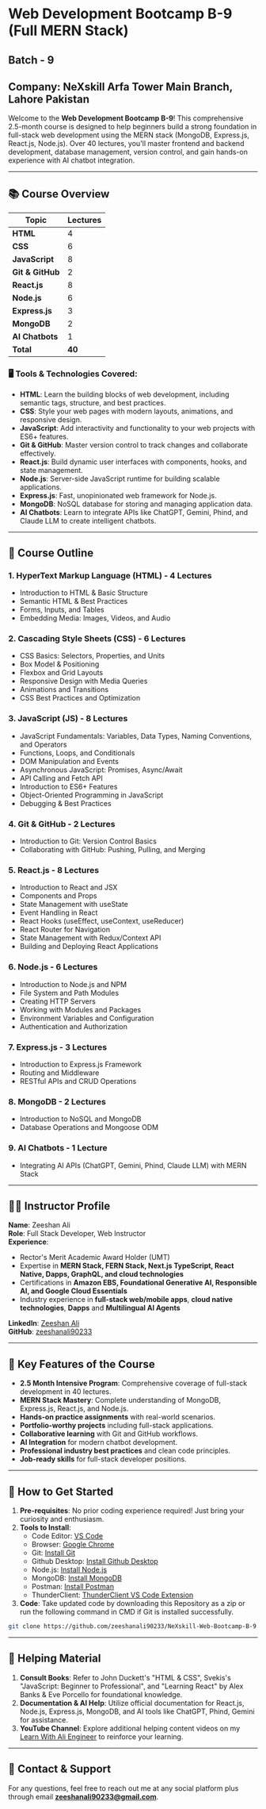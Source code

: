 # Web Development Bootcamp B-9 (Full MERN Stack)

## Batch - 9

## Company: NeXskill Arfa Tower Main Branch, Lahore Pakistan

Welcome to the **Web Development Bootcamp B-9**! This comprehensive 2.5-month course is designed to help beginners build a strong foundation in full-stack web development using the MERN stack (MongoDB, Express.js, React.js, Node.js). Over 40 lectures, you'll master frontend and backend development, database management, version control, and gain hands-on experience with AI chatbot integration.

---

## 📚 Course Overview

| Topic                | Lectures |
| -------------------- | -------- |
| **HTML**             | 4        |
| **CSS**              | 6        |
| **JavaScript**       | 8        |
| **Git & GitHub**     | 2        |
| **React.js**         | 8        |
| **Node.js**          | 6        |
| **Express.js**       | 3        |
| **MongoDB**          | 2        |
| **AI Chatbots**      | 1        |
| **Total**            | **40**   |

### 🖥️ Tools & Technologies Covered:

- **HTML**: Learn the building blocks of web development, including semantic tags, structure, and best practices.
- **CSS**: Style your web pages with modern layouts, animations, and responsive design.
- **JavaScript**: Add interactivity and functionality to your web projects with ES6+ features.
- **Git & GitHub**: Master version control to track changes and collaborate effectively.
- **React.js**: Build dynamic user interfaces with components, hooks, and state management.
- **Node.js**: Server-side JavaScript runtime for building scalable applications.
- **Express.js**: Fast, unopinionated web framework for Node.js.
- **MongoDB**: NoSQL database for storing and managing application data.
- **AI Chatbots**: Learn to integrate APIs like ChatGPT, Gemini, Phind, and Claude LLM to create intelligent chatbots.

---

## 📆 Course Outline

### **1. HyperText Markup Language (HTML) - 4 Lectures**

- Introduction to HTML & Basic Structure
- Semantic HTML & Best Practices
- Forms, Inputs, and Tables
- Embedding Media: Images, Videos, and Audio

### **2. Cascading Style Sheets (CSS) - 6 Lectures**

- CSS Basics: Selectors, Properties, and Units
- Box Model & Positioning
- Flexbox and Grid Layouts
- Responsive Design with Media Queries
- Animations and Transitions
- CSS Best Practices and Optimization

### **3. JavaScript (JS) - 8 Lectures**

- JavaScript Fundamentals: Variables, Data Types, Naming Conventions, and Operators
- Functions, Loops, and Conditionals
- DOM Manipulation and Events
- Asynchronous JavaScript: Promises, Async/Await
- API Calling and Fetch API
- Introduction to ES6+ Features
- Object-Oriented Programming in JavaScript
- Debugging & Best Practices

### **4. Git & GitHub - 2 Lectures**

- Introduction to Git: Version Control Basics
- Collaborating with GitHub: Pushing, Pulling, and Merging

### **5. React.js - 8 Lectures**

- Introduction to React and JSX
- Components and Props
- State Management with useState
- Event Handling in React
- React Hooks (useEffect, useContext, useReducer)
- React Router for Navigation
- State Management with Redux/Context API
- Building and Deploying React Applications

### **6. Node.js - 6 Lectures**

- Introduction to Node.js and NPM
- File System and Path Modules
- Creating HTTP Servers
- Working with Modules and Packages
- Environment Variables and Configuration
- Authentication and Authorization

### **7. Express.js - 3 Lectures**

- Introduction to Express.js Framework
- Routing and Middleware
- RESTful APIs and CRUD Operations

### **8. MongoDB - 2 Lectures**

- Introduction to NoSQL and MongoDB
- Database Operations and Mongoose ODM

### **9. AI Chatbots - 1 Lecture**

- Integrating AI APIs (ChatGPT, Gemini, Phind, Claude LLM) with MERN Stack

---

## 👩‍🏫 Instructor Profile

**Name**: Zeeshan Ali  
**Role**: Full Stack Developer, Web Instructor  
**Experience**:
- Rector's Merit Academic Award Holder (UMT)
- Expertise in **MERN Stack, FERN Stack, Next.js TypeScript, React Native, Dapps, GraphQL, and cloud technologies**
- Certifications in **Amazon EBS, Foundational Generative AI, Responsible AI, and Google Cloud Essentials**
- Industry experience in **full-stack web/mobile apps**, **cloud native technologies**, **Dapps** and **Multilingual AI Agents** 

**LinkedIn**: [Zeeshan Ali](https://www.linkedin.com/in/zeeshanali90233)  
**GitHub**: [zeeshanali90233](https://github.com/zeeshanali90233)

---

## 🌟 Key Features of the Course

- **2.5 Month Intensive Program**: Comprehensive coverage of full-stack development in 40 lectures.
- **MERN Stack Mastery**: Complete understanding of MongoDB, Express.js, React.js, and Node.js.
- **Hands-on practice assignments** with real-world scenarios.
- **Portfolio-worthy projects** including full-stack applications.
- **Collaborative learning** with Git and GitHub workflows.
- **AI Integration** for modern chatbot development.
- **Professional industry best practices** and clean code principles.
- **Job-ready skills** for full-stack developer positions.

---

## 🚀 How to Get Started

1. **Pre-requisites**: No prior coding experience required! Just bring your curiosity and enthusiasm.
2. **Tools to Install**:
   - Code Editor: [VS Code](https://code.visualstudio.com/)
   - Browser: [Google Chrome](https://www.google.com/chrome/)
   - Git: [Install Git](https://git-scm.com/)
   - Github Desktop: [Install Github Desktop](https://desktop.github.com/download/)
   - Node.js: [Install Node.js](https://nodejs.org/)
   - MongoDB: [Install MongoDB](https://www.mongodb.com/try/download/community)
   - Postman: [Install Postman](https://www.postman.com/downloads/)
   - ThunderClient: [ThunderClient VS Code Extension](https://marketplace.visualstudio.com/items?itemName=rangav.vscode-thunder-client)
3. **Code**: Take updated code by downloading this Repository as a zip or run the following command in CMD if Git is installed successfully.
```bash
git clone https://github.com/zeeshanali90233/NeXskill-Web-Bootcamp-B-9.git
```

---

## 📖 Helping Material

1. **Consult Books**: Refer to John Duckett's "HTML & CSS", Svekis's "JavaScript: Beginner to Professional", and "Learning React" by Alex Banks & Eve Porcello for foundational knowledge.
2. **Documentation & AI Help**: Utilize official documentation for React.js, Node.js, Express.js, MongoDB, and AI tools like ChatGPT, Phind, Gemini for assistance.
3. **YouTube Channel**: Explore additional helping content videos on my [Learn With Ali Engineer](https://www.youtube.com/@learnwithaliengineer) to reinforce your learning.

---

## 📝 Contact & Support

For any questions, feel free to reach out me at any social platform plus through email **zeeshanali90233@gmail.com**.
